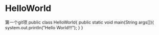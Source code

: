 # HelloWorld
第一个git项
public class HelloWorld{
  public static void main(String args[]){
    system.out.println("Hello World!!!");
  }
}

